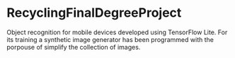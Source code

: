 # RecyclingFinalDegreeProject
Object recognition for mobile devices developed using TensorFlow Lite. For its training a synthetic image generator has been programmed with the porpouse of simplify the collection of images.

